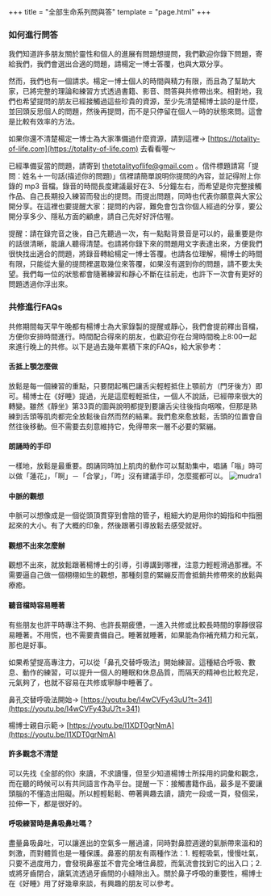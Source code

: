 +++
title = "全部生命系列問與答"
template = "page.html"
+++

### 如何進行問答

我們知道許多朋友關於靈性和個人的進展有問題想提問，我們歡迎你錄下問題，寄給我們，我們會選出合適的問題，請楊定一博士答覆，也與大眾分享。

然而，我們也有一個請求。楊定一博士個人的時間與精力有限，而且為了幫助大家，已將完整的理論和練習方式透過書籍、影音、問答與共修帶出來。相對地，我們也希望提問的朋友已經接觸過這些珍貴的資源，至少先清楚楊博士談的是什麼，並回頭反思個人的問題，然後再提問，而不是只停留在個人一時的狀態來問。這會是比較有效率的方法。

如果你還不清楚楊定一博士為大家準備過什麼資源，請到這裡→ [https://totality-of-life.com](https://totality-of-life.com) 去看看喔～

已經準備妥當的問題，請寄到 thetotalityoflife@gmail.com 。信件標題請寫「提問：姓名＋一句話(描述你的問題)」信裡請簡單說明你提問的內容，並記得附上你錄的 mp3 音檔。錄音的時間長度建議最好在3、5分鐘左右，而希望是你完整接觸作品、自己長期投入練習而發出的提問。而提出問題，同時也代表你願意與大家公開分享。在這裡也要提醒大家：提問的內容，難免會包含你個人經過的分享，要公開分享多少、隱私方面的顧慮，請自己先好好評估喔。

提醒：請在錄完音之後，自己先聽過一次，有一點點背景音是可以的，最重要是你的話很清晰，能讓人聽得清楚。也請將你錄下來的問題用文字表達出來，方便我們很快找出適合的問題，將錄音轉給楊定一博士答覆。也請各位理解，楊博士的時間有限，只能從大量的提問裡選取幾位來答覆，如果沒有選到你的問題，請不要太失望。我們每一位的狀態都會隨著練習和靜心不斷在往前走，也許下一次會有更好的問題透過你浮出來。

### 共修進行FAQs

共修期間每天早午晚都有楊博士為大家錄製的提醒或靜心，我們會提前釋出音檔，方便你安排時間進行。時間配合得來的朋友，也歡迎你在台灣時間晚上8:00一起來進行晚上的共修。以下是過去幾年累積下來的FAQs，給大家參考：

#### 舌抵上顎怎麼做

放鬆是每一個練習的重點，只要閉起嘴巴讓舌尖輕輕抵住上顎前方（門牙後方）即可。楊博士在《好睡》提過，光是這麼輕輕抵住，一個人不說話，已經帶來很大的轉變。雖然《靜坐》第33頁的圖與說明都提到要讓舌尖往後指向咽喉，但那是熟練到舌頭等肌肉都完全放鬆後自然而然的結果。我們愈來愈放鬆，舌頭的位置會自然往後移動。但不需要去刻意維持它，免得帶來一層不必要的緊繃。

#### 朗誦時的手印

一樣地，放鬆是最重要。朗誦同時加上肌肉的動作可以幫助集中，唱誦「嗡」時可以做「蓮花」，「啊」－「合掌」，「吽」沒有建議手印，怎麼擺都可以。
![mudra1](https://totality-of-life.com/transfer/17_mudra.png)

#### 中脈的觀想

中脈可以想像成是一個從頭頂貫穿到會陰的管子，粗細大約是用你的姆指和中指圈起來的大小。有了大概的印象，然後跟著引導放鬆去感受就好。

#### 觀想不出來怎麼辦

觀想不出來，就放鬆跟著楊博士的引導，引導講到哪裡，注意力輕輕滑過那裡。不需要逼自己做一個栩栩如生的觀想，那種刻意的緊繃反而會抵銷共修帶來的放鬆與療癒。

#### 聽音檔時容易睡著

有些朋友也許平時專注不夠、也許長期疲憊，一進入共修或比較長時間的寧靜很容易睡著。不用慌，也不需要責備自己。睡著就睡著，如果能為你補充精力和元氣，那也是好事。

如果希望提高專注力，可以從「鼻孔交替呼吸法」開始練習。這種結合呼吸、數息、動作的練習，可以提升一個人的睡眠和休息品質，而隔天的精神也比較充足，元氣夠了，也就不容易在共修或寧靜中睡著了。

鼻孔交替呼吸法開始→ [https://youtu.be/I4wCVFy43uU?t=341](https://youtu.be/I4wCVFy43uU?t=341)

楊博士親自示範→ [https://youtu.be/I1XDT0grNmA](https://youtu.be/I1XDT0grNmA)

#### 許多觀念不清楚

可以先找《全部的你》來讀，不求讀懂，但至少知道楊博士所採用的詞彙和觀念，而在聽的時候可以有共同語言作為平台。提醒一下：接觸書籍作品，最多是不要讓頭腦的不懂造出阻礙。所以輕輕鬆鬆、帶著興趣去讀，讀完一段或一頁，發個呆，拉伸一下，都是很好的。

#### 呼吸練習時是鼻吸鼻吐嗎？

盡量鼻吸鼻吐，可以讓進出的空氣多一層過濾，同時對鼻腔週邊的氣脈帶來溫和的刺激，而對體質也是一種保護。鼻塞的朋友有兩種作法：1. 輕輕吸氣，慢慢吐氣，只要不過度用力，會發現鼻塞並不會完全堵住鼻腔，而氣流會找到它的出入口；2. 或將牙齒閉合，讓氣流透過牙齒間的小縫隙出入。關於鼻子呼吸的重要性，楊博士在《好睡》用了好幾章來談，有興趣的朋友可以參考。

